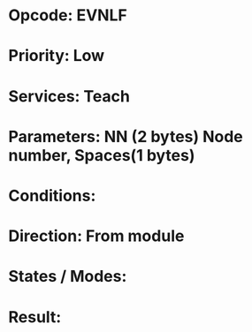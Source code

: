 # Opcode: EVNLF
# Priority: Low
# Services: Teach
# Parameters: NN (2 bytes) Node number, Spaces(1 bytes)
# Conditions: 
# Direction: From module
# States / Modes: 
# Result: 
